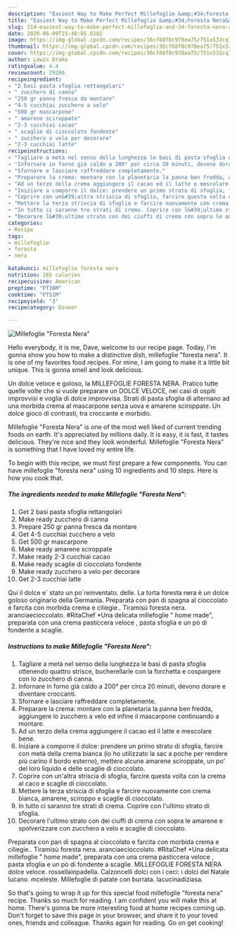```yaml
---
description: "Easiest Way to Make Perfect Millefoglie &amp;#34;Foresta Nera&amp;#34;"
title: "Easiest Way to Make Perfect Millefoglie &amp;#34;Foresta Nera&amp;#34;"
slug: 314-easiest-way-to-make-perfect-millefoglie-and-34-foresta-nera-and-34
date: 2020-06-09T15:48:05.618Z
image: https://img-global.cpcdn.com/recipes/36cf68f8c978ea75/751x532cq70/millefoglie-foresta-nera-recipe-main-photo.jpg
thumbnail: https://img-global.cpcdn.com/recipes/36cf68f8c978ea75/751x532cq70/millefoglie-foresta-nera-recipe-main-photo.jpg
cover: https://img-global.cpcdn.com/recipes/36cf68f8c978ea75/751x532cq70/millefoglie-foresta-nera-recipe-main-photo.jpg
author: Lewis Drake
ratingvalue: 4.4
reviewcount: 29286
recipeingredient:
- "2 basi pasta sfoglia rettangolari"
- " zucchero di canna"
- "250 gr panna fresca da montare"
- "4-5 cucchiai zucchero a velo"
- "500 gr mascarpone"
- " amarene sciroppate"
- "2-3 cucchiai cacao"
- " scaglie di cioccolato fondente"
- " zucchero a velo per decorare"
- "2-3 cucchiai latte"
recipeinstructions:
- "Tagliare a metà nel senso della lunghezza le basi di pasta sfoglia ottenendo quattro strisce, bucherellarle con la forchetta e cospargere con lo zucchero di canna."
- "Infornare in forno già caldo a 200° per circa 20 minuti, devono dorare e diventare croccanti."
- "Sfornare e lasciare raffreddare completamente."
- "Preparare la crema: montare con la planetaria la panna ben fredda, aggiungere lo zucchero a velo ed infine il mascarpone continuando a montare."
- "Ad un terzo della crema aggiungere il cacao ed il latte e mescolare bene."
- "Iniziare a comporre il dolce: prendere un primo strato di sfoglia, farcire con metà della crema bianca (io ho utilizzato la sac a poche per rendere più carino il bordo esterno), mettere alcune amarene sciroppate, un po&#39; del loro liquido e delle scaglie di cioccolato."
- "Coprire con un&#39;altra striscia di sfoglia, farcire questa volta con la crema al caco e scaglie di cioccolato."
- "Mettere la terza striscia di sfoglia e farcire nuovamente con crema bianca, amarene, sciroppo e scaglie di cioccolato."
- "In tutto ci saranno tre strati di crema. Coprire con l&#39;ultimo strato di sfoglia."
- "Decorare l&#39;ultimo strato con dei ciuffi di crema con sopra le amarene e spolverizzare con zucchero a velo e scaglie di cioccolato."
categories:
- Recipe
tags:
- millefoglie
- foresta
- nera

katakunci: millefoglie foresta nera 
nutrition: 265 calories
recipecuisine: American
preptime: "PT38M"
cooktime: "PT51M"
recipeyield: "3"
recipecategory: Dinner

---
```



![Millefoglie &#34;Foresta Nera&#34;](https://img-global.cpcdn.com/recipes/36cf68f8c978ea75/751x532cq70/millefoglie-foresta-nera-recipe-main-photo.jpg)

Hello everybody, it is me, Dave, welcome to our recipe page. Today, I'm gonna show you how to make a distinctive dish, millefoglie &#34;foresta nera&#34;. It is one of my favorites food recipes. For mine, I am going to make it a little bit unique. This is gonna smell and look delicious.

Un dolce veloce e goloso, la MILLEFOGLIE FORESTA NERA. Pratico tutte quelle volte che si vuole preparare un DOLCE VELOCE, nei casi di ospiti improvvisi e voglia di dolce improvvisa. Strati di pasta sfoglia di alternano ad una morbida crema al mascarpone senza uova e amarene sciroppate. Un dolce gioco di contrasti, tra croccante e morbido.

Millefoglie &#34;Foresta Nera&#34; is one of the most well liked of current trending foods on earth. It's appreciated by millions daily. It is easy, it is fast, it tastes delicious. They're nice and they look wonderful. Millefoglie &#34;Foresta Nera&#34; is something that I have loved my entire life.


To begin with this recipe, we must first prepare a few components. You can have millefoglie &#34;foresta nera&#34; using 10 ingredients and 10 steps. Here is how you cook that.

<!--inarticleads1-->

##### The ingredients needed to make Millefoglie &#34;Foresta Nera&#34;:

1. Get 2 basi pasta sfoglia rettangolari
1. Make ready  zucchero di canna
1. Prepare 250 gr panna fresca da montare
1. Get 4-5 cucchiai zucchero a velo
1. Get 500 gr mascarpone
1. Make ready  amarene sciroppate
1. Make ready 2-3 cucchiai cacao
1. Make ready  scaglie di cioccolato fondente
1. Make ready  zucchero a velo per decorare
1. Get 2-3 cucchiai latte


Qui il dolce e´ stato un po´reinventato. delle. La torta foresta nera è un dolce goloso originario della Germania. Preparata con pan di spagna al cioccolato e farcita con morbida crema e ciliegie.. Tiramisù foresta nera. aranciaecioccolato. #RitaChef *Una delicata millefoglie &#34; home made&#34;, preparata con una crema pasticcera veloce , pasta sfoglia e un pò di fondente a scaglie. 

<!--inarticleads2-->

##### Instructions to make Millefoglie &#34;Foresta Nera&#34;:

1. Tagliare a metà nel senso della lunghezza le basi di pasta sfoglia ottenendo quattro strisce, bucherellarle con la forchetta e cospargere con lo zucchero di canna.
1. Infornare in forno già caldo a 200° per circa 20 minuti, devono dorare e diventare croccanti.
1. Sfornare e lasciare raffreddare completamente.
1. Preparare la crema: montare con la planetaria la panna ben fredda, aggiungere lo zucchero a velo ed infine il mascarpone continuando a montare.
1. Ad un terzo della crema aggiungere il cacao ed il latte e mescolare bene.
1. Iniziare a comporre il dolce: prendere un primo strato di sfoglia, farcire con metà della crema bianca (io ho utilizzato la sac a poche per rendere più carino il bordo esterno), mettere alcune amarene sciroppate, un po&#39; del loro liquido e delle scaglie di cioccolato.
1. Coprire con un&#39;altra striscia di sfoglia, farcire questa volta con la crema al caco e scaglie di cioccolato.
1. Mettere la terza striscia di sfoglia e farcire nuovamente con crema bianca, amarene, sciroppo e scaglie di cioccolato.
1. In tutto ci saranno tre strati di crema. Coprire con l&#39;ultimo strato di sfoglia.
1. Decorare l&#39;ultimo strato con dei ciuffi di crema con sopra le amarene e spolverizzare con zucchero a velo e scaglie di cioccolato.


Preparata con pan di spagna al cioccolato e farcita con morbida crema e ciliegie.. Tiramisù foresta nera. aranciaecioccolato. #RitaChef *Una delicata millefoglie &#34; home made&#34;, preparata con una crema pasticcera veloce , pasta sfoglia e un pò di fondente a scaglie. MILLEFOGLIE FORESTA NERA dolce veloce. rossellainpadella. Calzoncelli dolci con i ceci: i dolci del Natale lucano. mceleste. Millefoglie di patate con burrata. lacucinadiziasa. 

So that's going to wrap it up for this special food millefoglie &#34;foresta nera&#34; recipe. Thanks so much for reading. I am confident you will make this at home. There's gonna be more interesting food at home recipes coming up. Don't forget to save this page in your browser, and share it to your loved ones, friends and colleague. Thanks again for reading. Go on get cooking!
